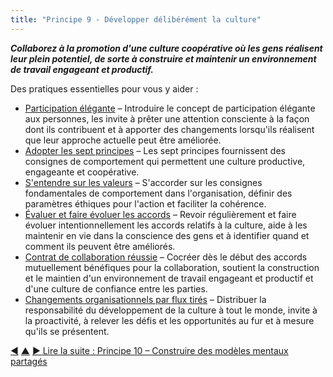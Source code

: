 ```yaml
---
title: "Principe 9 - Développer délibérément la culture"
---
```




**_Collaborez à la promotion d'une culture coopérative où les gens réalisent leur plein potentiel, de sorte à construire et maintenir un environnement de travail engageant et productif._**

Des pratiques essentielles pour vous y aider :

-   [Participation élégante](artful-participation.html) – Introduire le concept de participation élégante aux personnes, les invite à prêter une attention consciente à la façon dont ils contribuent et à apporter des changements lorsqu'ils réalisent que leur approche actuelle peut être améliorée.
-   [Adopter les sept principes](adopt-the-seven-principles.html) – Les sept principes fournissent des consignes de comportement qui permettent une culture productive, engageante et coopérative.
-   [S'entendre sur les valeurs](agree-on-values.html) – S'accorder sur les consignes fondamentales de comportement dans l'organisation, définir des paramètres éthiques pour l'action et faciliter la cohérence.
-   [Évaluer et faire évoluer les accords](evaluate-and-evolve-agreements.html) – Revoir régulièrement et faire évoluer intentionnellement les accords relatifs à la culture, aide à les maintenir en vie dans la conscience des gens et à identifier quand et comment ils peuvent être améliorés.
-   [Contrat de collaboration réussie](contract-for-successful-collaboration.html) – Cocréer dès le début des accords mutuellement bénéfiques pour la collaboration, soutient la construction et le maintien d'un environnement de travail engageant et productif et d'une culture de confiance entre les parties.
-   [Changements organisationnels par flux tirés](create-a-pull-system-for-organizational-change.html) – Distribuer la responsabilité du développement de la culture à tout le monde, invite à la proactivité, à relever les défis et les opportunités au fur et à mesure qu'ils se présentent.


<div class="bottom-nav">
<a href="invest-in-learning.html" title="Retour à : Principe 8 - Investir dans l&apos;apprentissage">◀</a> <a href="transformation.html" title="Remonter: Trois principes pour se transformer">▲</a> <a href="shared-mental-models.html" title="">▶ Lire la suite : Principe 10 – Construire des modèles mentaux partagés</a>
</div>


<script type="text/javascript">
Mousetrap.bind('g n', function() {
    window.location.href = 'shared-mental-models.html';
    return false;
});
</script>

